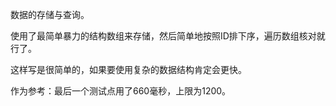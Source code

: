 <!--
2020-04-26 15:32:53 +0800

-->

数据的存储与查询。

使用了最简单暴力的结构数组来存储，然后简单地按照ID排下序，遍历数组核对就行了。

这样写是很简单的，如果要使用复杂的数据结构肯定会更快。

作为参考：最后一个测试点用了660毫秒，上限为1200。
